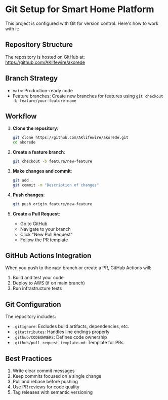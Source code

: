 # Git Setup for Smart Home Platform

This project is configured with Git for version control. Here's how to work with it:

## Repository Structure

The repository is hosted on GitHub at: https://github.com/AKlifewire/akorede

## Branch Strategy

- `main`: Production-ready code
- Feature branches: Create new branches for features using `git checkout -b feature/your-feature-name`

## Workflow

1. **Clone the repository**:
   ```bash
   git clone https://github.com/AKlifewire/akorede.git
   cd akorede
   ```

2. **Create a feature branch**:
   ```bash
   git checkout -b feature/new-feature
   ```

3. **Make changes and commit**:
   ```bash
   git add .
   git commit -m "Description of changes"
   ```

4. **Push changes**:
   ```bash
   git push origin feature/new-feature
   ```

5. **Create a Pull Request**:
   - Go to GitHub
   - Navigate to your branch
   - Click "New Pull Request"
   - Follow the PR template

## GitHub Actions Integration

When you push to the `main` branch or create a PR, GitHub Actions will:

1. Build and test your code
2. Deploy to AWS (if on main branch)
3. Run infrastructure tests

## Git Configuration

The repository includes:
- `.gitignore`: Excludes build artifacts, dependencies, etc.
- `.gitattributes`: Handles line endings properly
- `.github/CODEOWNERS`: Defines code ownership
- `.github/pull_request_template.md`: Template for PRs

## Best Practices

1. Write clear commit messages
2. Keep commits focused on a single change
3. Pull and rebase before pushing
4. Use PR reviews for code quality
5. Tag releases with semantic versioning